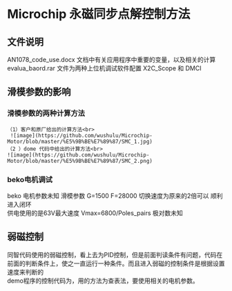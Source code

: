 # Microchip 永磁同步点解控制方法

## 文件说明
   AN1078_code_use.docx 文档中有关应用程序中重要的变量，以及相关的计算 <br>
   evalua_baord.rar 文件为两种上位机调试软件配置 X2C_Scope 和 DMCI 
## 滑模参数的影响
### 滑模参数的两种计算方法
    （1）客户和原厂给出的计算方法<br>
     ![image](https://github.com/wushulu/Microchip-Motor/blob/master/%E5%9B%BE%E7%89%87/SMC_1.jpg)
    （2 ）dome 代码中给出的计算方法<br>
    ![image](https://github.com/wushulu/Microchip-Motor/blob/master/%E5%9B%BE%E7%89%87/SMC_2.png)

    
### beko电机调试
   beko 电机参数未知 滑模参数 G=1500 F=28000 切换速度为原来的2倍可以 顺利进入闭环<br>
   供电使用的是63V最大速度 Vmax=6800/Poles_pairs 极对数未知  
## 弱磁控制
   同智代码使用的弱磁控制，看上去为PID控制，但是前面判读条件有问题，代码在前面的判断条件上，使之一直运行一种条件。而且进入弱磁的控制条件是根据设置速度来判断的<br>
   demo程序的控制代码为，用的方法为查表法，要使用相关的电机参数。

   
   

